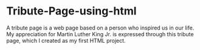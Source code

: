# Tribute-Page-using-html
A tribute page is a web page based on a person who inspired us in our life. My appreciation for Martin Luther King Jr. is expressed through this tribute page, which I created as my first HTML project.
